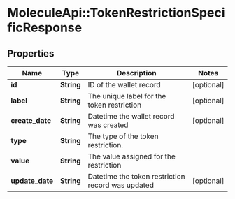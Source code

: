 # MoleculeApi::TokenRestrictionSpecificResponse

## Properties
Name | Type | Description | Notes
------------ | ------------- | ------------- | -------------
**id** | **String** | ID of the wallet record | [optional] 
**label** | **String** | The unique label for the token restriction | [optional] 
**create_date** | **String** | Datetime the wallet record was created | [optional] 
**type** | **String** | The type of the token restriction. | 
**value** | **String** | The value assigned for the restriction | 
**update_date** | **String** | Datetime the token restriction record was updated | [optional] 


